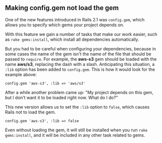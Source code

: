 ## Making config.gem not load the gem

One of the new features introduced in Rails 2.1 was `config.gem`, which allows you to specify which gems your project depends on.

With this feature we gain a number of tasks that make our work easier, such as `rake gems:install`, which install all dependencies automatically.

But you had to be careful when configuring your dependencies, because in some cases the name of the gem isn't the name of the file that should be passed to `require`. For example, the **aws-s3** gem should be loaded with the name **aws/s3**, replacing the dash with a slash. Anticipating this situation, a `:lib` option has been added to `config.gem`. This is how it would look for the example above:

	config.gem 'aws-s3', :lib => 'aws/s3'

After a while another problem came up: "My project depends on this gem, but I don't want it to be loaded right now. What do I do?"

This new version allows us to set the `:lib` option to `false`, which causes Rails not to load the gem.

	config.gem 'aws-s3', :lib => false

Even without loading the gem, it will still be installed when you run `rake gems:install`, and it will be included in any other task related to gems.